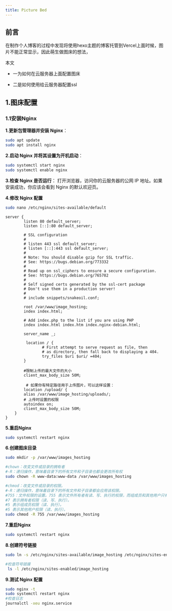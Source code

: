 ```yaml
---
title: Picture Bed
---
```




## 前言

在制作个人博客的过程中发现将使用hexo主题的博客托管到Vercel上面时候，图片不能正常显示，因此萌生做图床的想法，

本文

- 一为如何在云服务器上面配置图床

- 二是如何使用给云服务器配置ssl





## 1.图床配置

### 1.1安装Nginx

**1.更新包管理器并安装 Nginx**：

```bash
sudo apt update
sudo apt install nginx
```

**2.启动 Nginx 并将其设置为开机启动**：

```bash
sudo systemctl start nginx
sudo systemctl enable nginx
```

**3.检查 Nginx 是否运行**： 打开浏览器，访问你的云服务器的公网 IP 地址。如果安装成功，你应该会看到 Nginx 的默认欢迎页。

**4.修改 Nginx 配置**

```bash
sudo nano /etc/nginx/sites-available/default
```

```nginx
server {
        listen 80 default_server;
        listen [::]:80 default_server;

        # SSL configuration
        #
        # listen 443 ssl default_server;
        # listen [::]:443 ssl default_server;
        #
        # Note: You should disable gzip for SSL traffic.
        # See: https://bugs.debian.org/773332
        #
        # Read up on ssl_ciphers to ensure a secure configuration.
        # See: https://bugs.debian.org/765782
        #
        # Self signed certs generated by the ssl-cert package
        # Don't use them in a production server!
        #
        # include snippets/snakeoil.conf;

        root /var/www/image_hosting;
        index index.html;

        # Add index.php to the list if you are using PHP
        index index.html index.htm index.nginx-debian.html;

        server_name _;

         location / {
                # First attempt to serve request as file, then
                # as directory, then fall back to displaying a 404.
                try_files $uri $uri/ =404;
        }

        #限制上传的最大文件的大小
        client_max_body_size 50M;

         # 如果你有特定路径用于上传图片，可以这样设置：
        location /upload/ {
        alias /var/www/image_hosting/uploads/;
        # 上传时设置的权限
        autoindex on;
        client_max_body_size 50M;
    }
}
```

**5.重启Nginx**

```bash
sudo systemctl restart nginx
```

**6.创建图床目录**

```bash
sudo mkdir -p /var/www/images_hosting

#chown：改变文件或目录的拥有者
#-R：递归操作，意味着目录下的所有文件和子目录也都会更改所有权
sudo chown -R www-data:www-data /var/www/images_hosting

#chmod：改变文件或目录的权限。
#-R：递归操作，意味着目录下的所有文件和子目录都会应用该权限。
#755：文件权限的设置。755 表示文件所有者有读、写、执行的权限，而组成员和其他用户只有读和执行的权限。
#7 表示拥有者权限（读、写、执行）。
#5 表示组成员权限（读、执行）。
#5 表示其他用户权限（读、执行）。
sudo chmod -R 755 /var/www/images_hosting
```

**7.重启Nginx**

```bash
sudo systemctl restart nginx
```

**8.创建符号链接**

```bash
sudo ln -s /etc/nginx/sites-available/image_hosting /etc/nginx/sites-enabled

#检查符号链接
 ls -l /etc/nginx/sites-enabled/image_hosting
```

**9.测试 Nginx 配置**

```bash
sudo nginx -t
sudo systemctl restart nginx
#检查日志
journalctl -xeu nginx.service
```


